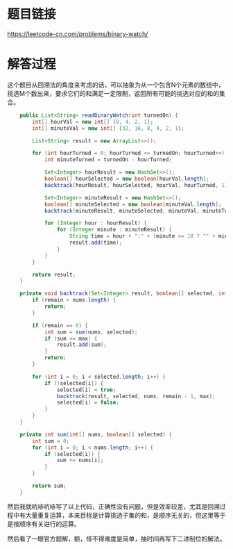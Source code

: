 # 题目链接
https://leetcode-cn.com/problems/binary-watch/

# 解答过程
这个题目从回溯法的角度来考虑的话，可以抽象为从一个包含N个元素的数组中，挑选M个数出来，要求它们的和满足一定限制，返回所有可能的挑选对应的和的集合。

```java
	public List<String> readBinaryWatch(int turnedOn) {
		int[] hourVal = new int[] {8, 4, 2, 1};
		int[] minuteVal = new int[] {32, 16, 8, 4, 2, 1};

		List<String> result = new ArrayList<>();

		for (int hourTurned = 0; hourTurned <= turnedOn; hourTurned++) {
			int minuteTurned = turnedOn - hourTurned;

			Set<Integer> hourResult = new HashSet<>();
			boolean[] hourSelected = new boolean[hourVal.length];
			backtrack(hourResult, hourSelected, hourVal, hourTurned, 11);

			Set<Integer> minuteResult = new HashSet<>();
			boolean[] minuteSelected = new boolean[minuteVal.length];
			backtrack(minuteResult, minuteSelected, minuteVal, minuteTurned, 59);

			for (Integer hour : hourResult) {
				for (Integer minute : minuteResult) {
					String time = hour + ":" + (minute >= 10 ? "" + minute : "0" + minute);
					result.add(time);
				}
			}
		}

		return result;
	}

	private void backtrack(Set<Integer> result, boolean[] selected, int[] nums, int remain, int max) {
		if (remain > nums.length) {
			return;
		}

		if (remain == 0) {
			int sum = sum(nums, selected);
			if (sum <= max) {
				result.add(sum);
			}
			return;
		}

		for (int i = 0; i < selected.length; i++) {
			if (!selected[i]) {
				selected[i] = true;
				backtrack(result, selected, nums, remain - 1, max);
				selected[i] = false;
			}
		}
	}

	private int sum(int[] nums, boolean[] selected) {
		int sum = 0;
		for (int i = 0; i < nums.length; i++) {
			if (selected[i]) {
				sum += nums[i];
			}
		}

		return sum;
	}
```

然后我就吭哧吭哧写了以上代码，正确性没有问题，但是效率较差，尤其是回溯过程中有大量重复运算，本来目标是计算挑选子集的和，是顺序无关的，但这里等于是按顺序有关进行的运算。

然后看了一眼官方题解，额，怪不得难度是简单，抽时间再写下二进制位的解法。
